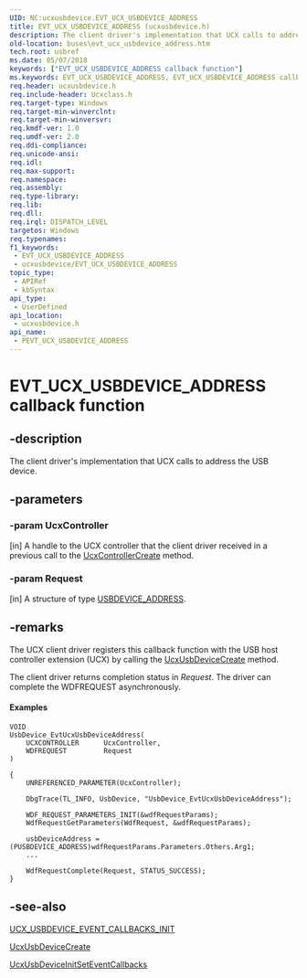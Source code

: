 ```yaml
---
UID: NC:ucxusbdevice.EVT_UCX_USBDEVICE_ADDRESS
title: EVT_UCX_USBDEVICE_ADDRESS (ucxusbdevice.h)
description: The client driver's implementation that UCX calls to address the USB device.
old-location: buses\evt_ucx_usbdevice_address.htm
tech.root: usbref
ms.date: 05/07/2018
keywords: ["EVT_UCX_USBDEVICE_ADDRESS callback function"]
ms.keywords: EVT_UCX_USBDEVICE_ADDRESS, EVT_UCX_USBDEVICE_ADDRESS callback, EvtUcxUsbDeviceAddress, EvtUcxUsbDeviceAddress callback function [Buses], PEVT_UCX_USBDEVICE_ADDRESS, PEVT_UCX_USBDEVICE_ADDRESS callback function pointer [Buses], buses.evt_ucx_usbdevice_address, ucxusbdevice/EvtUcxUsbDeviceAddress
req.header: ucxusbdevice.h
req.include-header: Ucxclass.h
req.target-type: Windows
req.target-min-winverclnt: 
req.target-min-winversvr: 
req.kmdf-ver: 1.0
req.umdf-ver: 2.0
req.ddi-compliance: 
req.unicode-ansi: 
req.idl: 
req.max-support: 
req.namespace: 
req.assembly: 
req.type-library: 
req.lib: 
req.dll: 
req.irql: DISPATCH_LEVEL
targetos: Windows
req.typenames: 
f1_keywords:
 - EVT_UCX_USBDEVICE_ADDRESS
 - ucxusbdevice/EVT_UCX_USBDEVICE_ADDRESS
topic_type:
 - APIRef
 - kbSyntax
api_type:
 - UserDefined
api_location:
 - ucxusbdevice.h
api_name:
 - PEVT_UCX_USBDEVICE_ADDRESS
---
```


# EVT_UCX_USBDEVICE_ADDRESS callback function


## -description

The client driver's implementation that UCX calls to address the USB device.

## -parameters

### -param UcxController 

[in]
 A handle to the UCX controller that the client driver received in a previous call to  the <a href="/previous-versions/windows/hardware/drivers/mt188033(v=vs.85)">UcxControllerCreate</a> method.

### -param Request 

[in]
A structure of type <a href="/windows-hardware/drivers/ddi/ucxusbdevice/ns-ucxusbdevice-_usbdevice_address">USBDEVICE_ADDRESS</a>.

## -remarks

The UCX client driver registers this callback function with the USB host controller extension (UCX) by calling the <a href="/windows-hardware/drivers/ddi/ucxusbdevice/nf-ucxusbdevice-ucxusbdevicecreate">UcxUsbDeviceCreate</a> method.

The client driver returns completion status in <i>Request</i>.  The driver can complete the WDFREQUEST asynchronously.


#### Examples


```
VOID
UsbDevice_EvtUcxUsbDeviceAddress(
    UCXCONTROLLER      UcxController,
    WDFREQUEST         Request
)

{
    UNREFERENCED_PARAMETER(UcxController);

    DbgTrace(TL_INFO, UsbDevice, "UsbDevice_EvtUcxUsbDeviceAddress");

    WDF_REQUEST_PARAMETERS_INIT(&wdfRequestParams);
    WdfRequestGetParameters(WdfRequest, &wdfRequestParams);

    usbDeviceAddress = (PUSBDEVICE_ADDRESS)wdfRequestParams.Parameters.Others.Arg1;
    ...

    WdfRequestComplete(Request, STATUS_SUCCESS);
}
```


## -see-also

<a href="/windows-hardware/drivers/ddi/ucxusbdevice/nf-ucxusbdevice-ucx_usbdevice_event_callbacks_init">UCX_USBDEVICE_EVENT_CALLBACKS_INIT</a>



<a href="/windows-hardware/drivers/ddi/ucxusbdevice/nf-ucxusbdevice-ucxusbdevicecreate">UcxUsbDeviceCreate</a>



<a href="/windows-hardware/drivers/ddi/ucxusbdevice/nf-ucxusbdevice-ucxusbdeviceinitseteventcallbacks">UcxUsbDeviceInitSetEventCallbacks</a>
